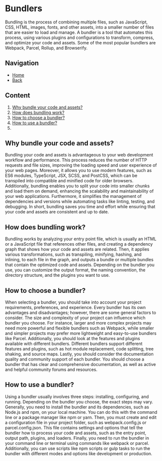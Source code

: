# Bundlers

Bundling is the process of combining multiple files, such as JavaScript, CSS, HTML, images, fonts, and other assets, into a smaller number of files that are easier to load and manage. A bundler is a tool that automates this process, using various plugins and configurations to transform, compress, and optimize your code and assets. Some of the most popular bundlers are Webpack, Parcel, Rollup, and Browserify.

## Navigation 
- [Home](../../)
- [Back](../)

## Content

1. [Why bundle your code and assets?](#why)
1. [How does bundling work?](#works)
1. [How to choose a bundler?](#choose)
1. [How to use a bundler?](#use)
1. []()


## <a name="why"></a> Why bundle your code and assets?

Bundling your code and assets is advantageous to your web development workflow and performance. This process reduces the number of HTTP requests and file sizes, improving the loading speed and user experience of your web pages. Moreover, it allows you to use modern features, such as ES6 modules, TypeScript, JSX, SCSS, and PostCSS, which can be transpiled into compatible and minified code for older browsers. Additionally, bundling enables you to split your code into smaller chunks and load them on demand, enhancing the scalability and maintainability of your web applications. Furthermore, it simplifies the management of dependencies and versions while automating tasks like linting, testing, and debugging. In short, bundling saves you time and effort while ensuring that your code and assets are consistent and up to date.

## <a name="works"></a> How does bundling work?

Bundling works by analyzing your entry point file, which is usually an HTML or a JavaScript file that references other files, and creating a dependency graph that shows how your code and assets are related. Then, it applies various transformations, such as transpiling, minifying, hashing, and inlining, to each file in the graph, and outputs a bundle or multiple bundles that contain the optimized code and assets. Depending on the bundler you use, you can customize the output format, the naming convention, the directory structure, and the plugins you want to use.

## <a name="choose"></a> How to choose a bundler?

When selecting a bundler, you should take into account your project requirements, preferences, and experience. Every bundler has its own advantages and disadvantages; however, there are some general factors to consider. The size and complexity of your project can influence which bundler you choose. For instance, larger and more complex projects may need more powerful and flexible bundlers such as Webpack, while smaller and simpler projects may prefer more lightweight and easy-to-use bundlers like Parcel. Additionally, you should look at the features and plugins available with different bundlers. Different bundlers support different features and plugins, such as hot module replacement, code splitting, tree shaking, and source maps. Lastly, you should consider the documentation quality and community support of each bundler. You should choose a bundler that has clear and comprehensive documentation, as well as active and helpful community forums and resources.

## <a name="use"></a> How to use a bundler?

Using a bundler usually involves three steps: installing, configuring, and running. Depending on the bundler you choose, the exact steps may vary. Generally, you need to install the bundler and its dependencies, such as Node.js and npm, on your local machine. You can do this with the command line or a package manager like npm or yarn. Then, you must create and edit a configuration file in your project folder, such as webpack.config.js or parcel.config.json. This file contains settings and options that tell the bundler how to process your code and assets, such as the entry point, output path, plugins, and loaders. Finally, you need to run the bundler in your command line or terminal using commands like webpack or parcel. Additionally, you can use scripts like npm scripts or gulp tasks to run the bundler with different modes and options like development or production.
